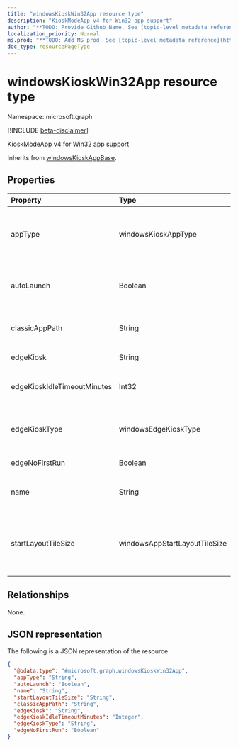 ```yaml
---
title: "windowsKioskWin32App resource type"
description: "KioskModeApp v4 for Win32 app support"
author: "**TODO: Provide Github Name. See [topic-level metadata reference](https://msgo.azurewebsites.net/add/document/guidelines/metadata.html#topic-level-metadata)**"
localization_priority: Normal
ms.prod: "**TODO: Add MS prod. See [topic-level metadata reference](https://msgo.azurewebsites.net/add/document/guidelines/metadata.html#topic-level-metadata)**"
doc_type: resourcePageType
---
```


# windowsKioskWin32App resource type

Namespace: microsoft.graph

[!INCLUDE [beta-disclaimer](../../includes/beta-disclaimer.md)]

KioskModeApp v4 for Win32 app support


Inherits from [windowsKioskAppBase](../resources/windowskioskappbase.md).

## Properties
|Property|Type|Description|
|:---|:---|:---|
|appType|windowsKioskAppType|The app type Inherited from [windowsKioskAppBase](../resources/windowskioskappbase.md). Possible values are: `unknown`, `store`, `desktop`, `aumId`.|
|autoLaunch|Boolean|Allow the app to be auto-launched in multi-app kiosk mode Inherited from [windowsKioskAppBase](../resources/windowskioskappbase.md).|
|classicAppPath|String|This is the classicapppath to be used by v4 Win32 app while in Kiosk Mode|
|edgeKiosk|String|Edge kiosk (url) for Edge kiosk mode|
|edgeKioskIdleTimeoutMinutes|Int32|Edge kiosk idle timeout in minutes for Edge kiosk mode. Valid values 0 to 1440|
|edgeKioskType|windowsEdgeKioskType|Edge kiosk type for Edge kiosk mode. Possible values are: `publicBrowsing`, `fullScreen`.|
|edgeNoFirstRun|Boolean|Edge first run flag for Edge kiosk mode|
|name|String|Represents the friendly name of an app Inherited from [windowsKioskAppBase](../resources/windowskioskappbase.md).|
|startLayoutTileSize|windowsAppStartLayoutTileSize|The app tile size for the start layout Inherited from [windowsKioskAppBase](../resources/windowskioskappbase.md). Possible values are: `hidden`, `small`, `medium`, `wide`, `large`.|

## Relationships
None.

## JSON representation
The following is a JSON representation of the resource.
<!-- {
  "blockType": "resource",
  "@odata.type": "microsoft.graph.windowsKioskWin32App"
}
-->
``` json
{
  "@odata.type": "#microsoft.graph.windowsKioskWin32App",
  "appType": "String",
  "autoLaunch": "Boolean",
  "name": "String",
  "startLayoutTileSize": "String",
  "classicAppPath": "String",
  "edgeKiosk": "String",
  "edgeKioskIdleTimeoutMinutes": "Integer",
  "edgeKioskType": "String",
  "edgeNoFirstRun": "Boolean"
}
```

